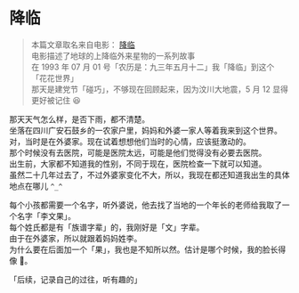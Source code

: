 # 降临

> 本篇文章取名来自电影： [降临](https://movie.douban.com/subject/21324900/)  
电影描述了地球的上降临外来星物的一系列故事  
在 1993 年 07 月 01 号「农历是：九三年五月十二」我「降临」到这个「花花世界」  
那天是建党节「碰巧」，不够现在回顾起来，因为汶川大地震，5 月 12 显得更好被记住 😆

那天天气怎么样，是否下雨，都不清楚。  
坐落在四川广安石鼓乡的一农家户里，妈妈和外婆一家人等着我来到这个世界。  
对，当时是在外婆家。现在试着想想他们当时的心情，应该挺激动的。  
那个时候没有去医院，可能是医院太远，可能是他们觉得没有必要去医院。  
出生前，大家都不知道我的性别，不同于现在，医院检查一下就可以知道。  
虽然二十几年过去了，不过外婆家变化不大，所以，我现在都还知道我出生的具体地点在哪儿 `^_^`  

每个小孩都需要一个名字，听外婆说，他去找了当地的一个年长的老师给我取了一个名字「李文果」。  
每个姓氏都是有「族谱字辈」的，我刚好是「文」字辈。  
由于在外婆家，所以就跟着妈妈姓李。  
为什么要在后面加一个「果」，我也是不知所以然。估计是哪个时候，我的脸长得像 🍎。

「后续，记录自己的过往，听有趣的」
